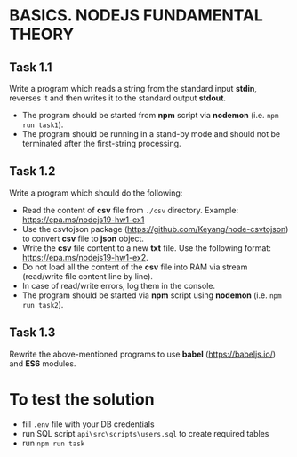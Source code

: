 # BASICS. NODEJS FUNDAMENTAL THEORY

## Task 1.1

Write a program which reads a string from the standard input **stdin**, reverses it and then writes it to
the standard output **stdout**.
- The program should be started from **npm** script via **nodemon** (i.e. `npm run task1`).
- The program should be running in a stand-by mode and should not be terminated after the
first-string processing.

## Task 1.2

Write a program which should do the following:
- Read the content of **csv** file from `./csv` directory. Example: https://epa.ms/nodejs19-hw1-ex1
- Use the csvtojson package (https://github.com/Keyang/node-csvtojson) to convert **csv** file to
**json** object.
- Write the **csv** file content to a new **txt** file.
Use the following format: https://epa.ms/nodejs19-hw1-ex2.
- Do not load all the content of the **csv** file into RAM via stream (read/write file content line by
line).
- In case of read/write errors, log them in the console.
- The program should be started via **npm** script using **nodemon** (i.e. `npm run task2`).

## Task 1.3

Rewrite the above-mentioned programs to use **babel** (https://babeljs.io/) and **ES6** modules.

# To test the solution

- fill `.env` file with your DB credentials
- run SQL script `api\src\scripts\users.sql` to create required tables
- run `npm run task`
